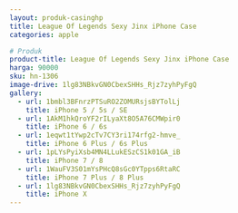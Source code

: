 ```yaml
---
layout: produk-casinghp
title: League Of Legends Sexy Jinx iPhone Case
categories: apple

# Produk
product-title: League Of Legends Sexy Jinx iPhone Case
harga: 90000
sku: hn-1306
image-drive: 1lg83NBkvGN0CbexSHHs_Rjz7zyhPyFgQ
gallery:
  - url: 1bmbl3BFnrzPTSuRO2ZOMURsjsBYTolLj
    title: iPhone 5 / 5s / SE
  - url: 1AkM1hkQroYF2rILyaXt8O5A76CMWpir0
    title: iPhone 6 / 6s
  - url: 1eqwt1tYwp2cTv7CY3ri174rfg2-hmve_
    title: iPhone 6 Plus / 6s Plus
  - url: 1pLYsPyiXsb4MN4LLukESzCS1k01GA_iB
    title: iPhone 7 / 8
  - url: 1WauFV3S01mYsPHcQ8sGc0YTpps6RtaRC
    title: iPhone 7 Plus / 8 Plus
  - url: 1lg83NBkvGN0CbexSHHs_Rjz7zyhPyFgQ
    title: iPhone X
---
```

